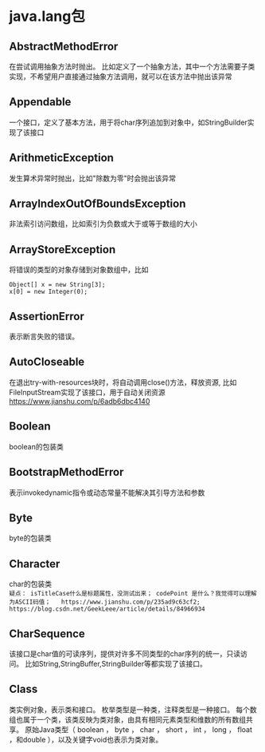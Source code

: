 # java.lang包
## AbstractMethodError
在尝试调用抽象方法时抛出。 比如定义了一个抽象方法，其中一个方法需要子类实现，不希望用户直接通过抽象方法调用，就可以在该方法中抛出该异常
          
## Appendable
一个接口，定义了基本方法，用于将char序列追加到对象中，如StringBuilder实现了该接口

## ArithmeticException
发生算术异常时抛出，比如"除数为零"时会抛出该异常

## ArrayIndexOutOfBoundsException
非法索引访问数组，比如索引为负数或大于或等于数组的大小

## ArrayStoreException
将错误的类型的对象存储到对象数组中，比如
```
Object[] x = new String[3];
x[0] = new Integer(0);
```

## AssertionError
表示断言失败的错误。

## AutoCloseable
在退出try-with-resources块时，将自动调用close()方法，释放资源,
比如FileInputStream实现了该接口，用于自动关闭资源
https://www.jianshu.com/p/6adb6dbc4140

## Boolean
boolean的包装类

## BootstrapMethodError
表示invokedynamic指令或动态常量不能解决其引导方法和参数

## Byte
byte的包装类

## Character
char的包装类  
``
疑点：
isTitleCase什么是标题属性，没测试出来；
codePoint 是什么？我觉得可以理解为ASCII码值；  
https://www.jianshu.com/p/235ad9c63cf2;  
https://blog.csdn.net/GeekLeee/article/details/84966934
``

## CharSequence
该接口是char值的可读序列，提供对许多不同类型的char序列的统一，只读访问。
比如String,StringBuffer,StringBuilder等都实现了该接口。

## Class
类实例对象，表示类和接口。
枚举类型是一种类，注释类型是一种接口。 每个数组也属于一个类，该类反映为类对象，由具有相同元素类型和维数的所有数组共享。 原始Java类型（ boolean ， byte ， char ， short ， int ， long ， float ，和double ），以及关键字void也表示为类对象。